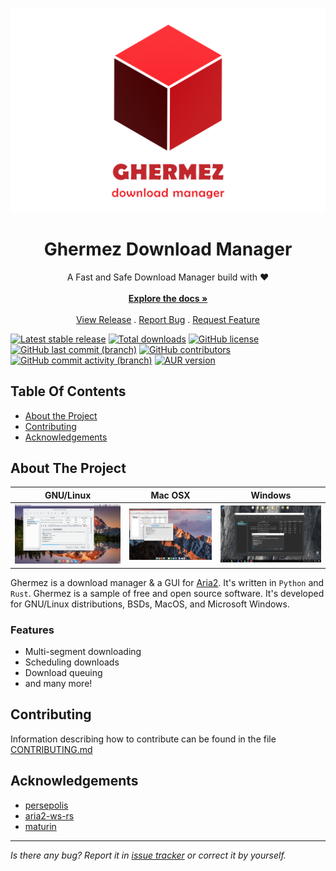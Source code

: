 <!-- markdownlint-disable MD033 -->
<!-- markdownlint-disable MD041 -->
<p align="center">
  <img src="./resources/ghermez-with-text.png" />
</p>
<h1 align="center">Ghermez Download Manager</h1>
<p align="center">
  A Fast and Safe Download Manager build with ❤️
  <br/>
  <br/>
  <a href="https://github.com/IamRezaMousavi/ghermez"><strong>Explore the docs »</strong></a>
  <br/>
  <br/>
  <a href="https://github.com/IamRezaMousavi/ghermez/releases">View Release</a>
  .
  <a href="https://github.com/IamRezaMousavi/ghermez/issues">Report Bug</a>
  .
  <a href="https://github.com/IamRezaMousavi/ghermez/issues">Request Feature</a>
</p>

[![Latest stable release](https://img.shields.io/github/v/release/IamRezaMousavi/ghermez)](https://github.com/IamRezaMousavi/ghermez/releases) [![Total downloads](https://img.shields.io/github/downloads/IamRezaMousavi/ghermez/total)](https://github.com/IamRezaMousavi/ghermez) [![GitHub license](https://img.shields.io/github/license/IamRezaMousavi/ghermez)](https://github.com/IamRezaMousavi/ghermez/blob/master/LICENSE) [![GitHub last commit (branch)](https://img.shields.io/github/last-commit/IamRezaMousavi/ghermez/master)](https://github.com/IamRezaMousavi/ghermez/commits/master) [![GitHub contributors](https://img.shields.io/github/contributors/IamRezaMousavi/ghermez)](https://github.com/IamRezaMousavi/ghermez/graphs/contributors) [![GitHub commit activity (branch)](https://img.shields.io/github/commit-activity/y/IamRezaMousavi/ghermez)](https://github.com/IamRezaMousavi/ghermez/commits/master) [![AUR version](https://img.shields.io/aur/version/ghermez)](https://aur.archlinux.org/packages/ghermez)

## Table Of Contents

- [About the Project](#about-the-project)
- [Contributing](#contributing)
- [Acknowledgements](#acknowledgements)

## About The Project

|GNU/Linux|Mac OSX|Windows|  
|:---:|:---:|:---:|
|![persepolis](./resources/screenshots/persepolis.png)|![mac](./resources/screenshots/mac.png)|![windows](./resources/screenshots/windows.png)|

Ghermez is a download manager & a GUI for [Aria2](https://github.com/aria2/aria2). It's written in `Python` and `Rust`. Ghermez is a sample of free and open source software. It's developed for GNU/Linux distributions, BSDs, MacOS, and Microsoft Windows.

### **Features**

- Multi-segment downloading
- Scheduling downloads
- Download queuing
- and many more!

## Contributing

Information describing how to contribute can be found in the file [CONTRIBUTING.md](./CONTRIBUTING.md)

## Acknowledgements

- [persepolis](https://github.com/persepolisdm/persepolis)
- [aria2-ws-rs](https://github.com/ComfyFluffy/aria2-ws-rs)
- [maturin](https://github.com/PyO3/maturin)

---
_Is there any bug? Report it in [issue tracker](https://github.com/IamRezaMousavi/ghermez/issues) or correct it by yourself._
